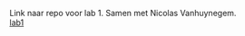 
Link naar repo voor lab 1. Samen met Nicolas Vanhuynegem. <br>
[lab1](https://github.com/snipercool/2imd-webtech3-lab1)
